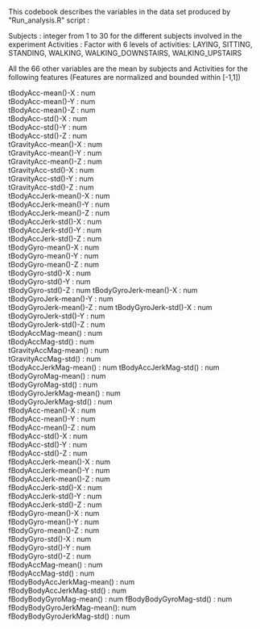 This codebook describes the variables in the data set produced by "Run_analysis.R" script :

 Subjects                   : integer from 1 to 30 for the different subjects involved in the experiment
 Activities                 : Factor with 6 levels of activities: LAYING, SITTING, STANDING, WALKING, WALKING_DOWNSTAIRS, WALKING_UPSTAIRS 
 
 All the 66 other variables are the mean by subjects and Activities for the following features (Features are normalized and bounded within [-1,1]) 
 
 tBodyAcc-mean()-X          : num  
 tBodyAcc-mean()-Y          : num  
 tBodyAcc-mean()-Z          : num  
 tBodyAcc-std()-X           : num  
 tBodyAcc-std()-Y           : num  
 tBodyAcc-std()-Z           : num  
 tGravityAcc-mean()-X       : num  
 tGravityAcc-mean()-Y       : num  
 tGravityAcc-mean()-Z       : num  
 tGravityAcc-std()-X        : num  
 tGravityAcc-std()-Y        : num  
 tGravityAcc-std()-Z        : num  
 tBodyAccJerk-mean()-X      : num  
 tBodyAccJerk-mean()-Y      : num  
 tBodyAccJerk-mean()-Z      : num  
 tBodyAccJerk-std()-X       : num  
 tBodyAccJerk-std()-Y       : num  
 tBodyAccJerk-std()-Z       : num  
 tBodyGyro-mean()-X         : num  
 tBodyGyro-mean()-Y         : num  
 tBodyGyro-mean()-Z         : num  
 tBodyGyro-std()-X          : num  
 tBodyGyro-std()-Y          : num  
 tBodyGyro-std()-Z          : num 
 tBodyGyroJerk-mean()-X     : num  
 tBodyGyroJerk-mean()-Y     : num  
 tBodyGyroJerk-mean()-Z     : num 
 tBodyGyroJerk-std()-X      : num
 tBodyGyroJerk-std()-Y      : num  
 tBodyGyroJerk-std()-Z      : num  
 tBodyAccMag-mean()         : num  
 tBodyAccMag-std()          : num  
 tGravityAccMag-mean()      : num  
 tGravityAccMag-std()       : num  
 tBodyAccJerkMag-mean()     : num 
 tBodyAccJerkMag-std()      : num  
 tBodyGyroMag-mean()        : num  
 tBodyGyroMag-std()         : num  
 tBodyGyroJerkMag-mean()    : num  
 tBodyGyroJerkMag-std()     : num  
 fBodyAcc-mean()-X          : num  
 fBodyAcc-mean()-Y          : num  
 fBodyAcc-mean()-Z          : num  
 fBodyAcc-std()-X           : num  
 fBodyAcc-std()-Y           : num  
 fBodyAcc-std()-Z           : num  
 fBodyAccJerk-mean()-X      : num  
 fBodyAccJerk-mean()-Y      : num  
 fBodyAccJerk-mean()-Z      : num  
 fBodyAccJerk-std()-X       : num  
 fBodyAccJerk-std()-Y       : num  
 fBodyAccJerk-std()-Z       : num  
 fBodyGyro-mean()-X         : num  
 fBodyGyro-mean()-Y         : num  
 fBodyGyro-mean()-Z         : num  
 fBodyGyro-std()-X          : num  
 fBodyGyro-std()-Y          : num  
 fBodyGyro-std()-Z          : num  
 fBodyAccMag-mean()         : num  
 fBodyAccMag-std()          : num  
 fBodyBodyAccJerkMag-mean() : num  
 fBodyBodyAccJerkMag-std()  : num  
 fBodyBodyGyroMag-mean()    : num 
 fBodyBodyGyroMag-std()     : num  
 fBodyBodyGyroJerkMag-mean(): num  
 fBodyBodyGyroJerkMag-std() : num  
